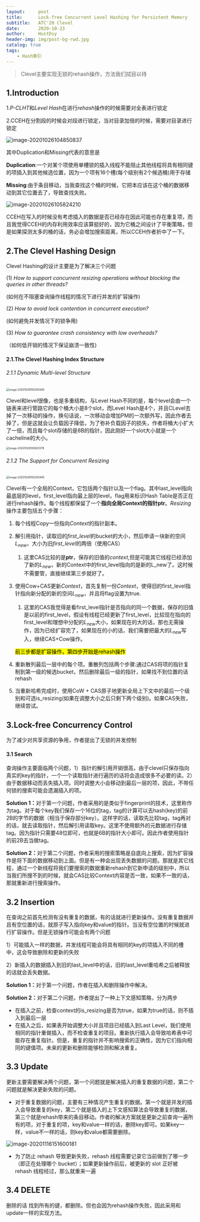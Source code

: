 ```yaml
---
layout:     post
title:      Lock-free Concurrent Level Hashing for Persistent Memory
subtitle:   ATC'20 Clevel
date:       2020-10-23
author:     HustDsy
header-img: img/post-bg-rwd.jpg
catalog: true
tags:
    - Hash索引
---
```


> Clevel主要实现无锁的rehash操作，方法我们拭目以待

## 1.Introduction

1.*P-CLHT*和*Level Hash*在进行*rehash*操作的时候需要对全表进行锁定

2.CCEH在分割段的时候会对段进行锁定，当对目录加倍的时候，需要对目录进行锁定

![image-20201026104850837](https://gitee.com/hustdsy/blog-img/raw/master/image-20201026104850837.png)

 其中Duplication和Missing代表的意思是

<strong>Duplication</strong>:一个对某个项使用单槽锁的插入线程不能阻止其他线程将具有相同键的项插入到其他候选位置，因为一个项有16个槽(每个级别有2个候选桶)用于存储

<strong>Missing</strong>:由于条目移动，当我查找这个桶的时候，它把本应该在这个桶的数据移动到其它位置去了，导致查找失败。

![image-20201026105824210](https://gitee.com/hustdsy/blog-img/raw/master/image-20201026105824210.png)

CCEH在写入的时候没有考虑插入的数据是否已经存在因此可能也存在重复项，而且我觉得CCEH的内存利用效率应该算挺好的，因为它桶之间设计了平衡策略，但是如果探测太多的桶的话，务必会增加搜索距离，所以CCEH作者折中了一下。

## 2.The Clevel Hashing Design

Clevel Hashing的设计主要是为了解决三个问题

(1) *How to support concurrent resizing operations without blocking the queries in other threads?*

(如何在不阻塞查询操作线程的情况下进行并发的扩容操作)

 (2) *How to avoid lock contention in concurrent execution?*

(如何避免并发情况下的锁争用)

 (3) *How to guarantee crash consistency with low overheads?* 

（如何低开销的情况下保证崩溃一致性)

#### 2.1.The Clevel Hashing Index Structure

###### 2.1.1 Dynamic Multi-level Structure

<img src="https://gitee.com/hustdsy/blog-img/raw/master/image-20201028100200445.png" alt="image-20201028100200445" style="zoom:50%;" />

Clevel和level很像，也是多重结构，与Level Hash不同的是，每个level会由一个链表来进行管路它的每个桶大小是8个slot，而Level Hash是4个，并且CLevel去掉了一次移动的操作，换句话说，一次移动会增加PM的一次额外写，因此作者去掉了，但是这就会让负载因子降低，为了弥补负载因子的损失，作者将桶大小扩大了一倍，而且每个slot存储的是8B的指针，因此刚好一个slot大小就是一个cacheline的大小。

<img src="https://gitee.com/hustdsy/blog-img/raw/master/image-20201028100920379.png" alt="image-20201028100920379" style="zoom:50%;" />

###### 2.1.2 The Support for Concurrent Resizing

<img src="https://gitee.com/hustdsy/blog-img/raw/master/image-20201028100200445.png" alt="image-20201028100200445" style="zoom:50%;" />

Clevel有一个全局的Context，它包括两个指针以及一个flag。其中last_level指向最底层的level，first_level指向最上层的level，flag用来标识Hash Table是否正在进行rehash操作。每个线程都保留了一个<strong>指向全局Context的指针ptr</strong>。*Resizing*操作主要包括五个步骤：

1. 每个线程Copy一份指向*Context*的指针副本。

2. 解引用指针，读取旧的*first_level*的bucket的大小，然后申请一块新的空间$L_{new}$，大小为旧*first_level*的两倍（使用CAS）

   1. 这里CAS比较的是<strong>ptr</strong>，保存的旧值的*context*,但是可能其它线程已经添加了新的$L_{new}$，新的Context中的first_level指向的是新的L_new了。这时候不需要管，直接继续第三步就好了。

3. 使用Cow+CAS更新*Context*，首先复制一份*Context*，使得旧的first_level指针指向新分配的新的空间$L_{new}$，并且将flag设置为true.

   1. 这里的CAS我觉得是看first_level指针是否指向的同一个数据，保存的旧值是以前的first_level，假设有线程已经更新了first_level，比较现在指向的first_level和理想中分配的$L_{new}$大小，如果现在的大的话，那也无需操作，因为已经扩容完了，如果现在的小的话，我们需要把最大的$L_{new}$写入，继续CAS+Cow操作。

   <mark>前三步都是扩容操作，第四步开始是rehash操作</mark>

4. 重新散列最后一层中的每个项。重散列包括两个步骤:通过CAS将项的指针复制到第一级的候选bucket，然后删除最后一级的指针，如果找不到位置的话 rehash

5. 当重新哈希完成时，使用CoW + CAS原子地更新全局上下文中的最后一个级别和可选is_resizing(如果在调整大小之后只剩下两个级别)。如果CAS失败，继续尝试。

## 3.Lock-free Concurrency Control

为了减少对共享资源的争用，作者提出了无锁的并发控制

#### 3.1 Search

查询操作主要面临两个问题，1）指针的解引用开销很高，由于clevel只保存指向真实的key的指针，一个一个读取指针进行遍历的话将会造成很多不必要的读。2）由于数据移动而丢失插入项。同时调整大小会移动到最后一层的项，因此，不带任何锁的搜索可能会遗漏插入的项。

<strong>Solution 1：</strong>对于第一个问题，作者采用的是类似于fingerprint的技术，这里称作为tag。对于每个key我们保存一个16位的tag，tag的计算可以去hash(key)的前2B的字节的数据（相当于保存部分key）。这样字的话，读取先比较tag，tag再对的话，就去读取指针，然后解引用读取key。这里不使用额外的元数据进行存储tag。因为指针只需要48位即可，也就是6B的指针大小即可。因此作者使用指针的前2B去当做tag。

<strong>Solution 2：</strong>对于第二个问题，作者采用的搜索策略是自底向上搜索，因为扩容操作是将下面的数据移动到上面。但是有一种会出现丢失数据的问题。那就是其它线程，通过一个新线程将我们要搜索的数据重新rehash到它新申请的级别中，所以当我们所搜不到的时候，就会CAS比较Context内容是否一致，如果不一致的话，那就重新进行搜索操作。

## 3.2 Insertion

在查询之前首先检测有没有重复的数据，有的话就进行更新操作。没有重复数据并且有空位置的话，就原子写入指向key和value的指针。当没有空位置的时候就进行扩容操作。但是无锁操作可能会有两个问题

1）可能插入一样的数据，并发线程可能会将具有相同的key的项插入不同的槽中，这会导致删除和更新的失败

2）新插入的数据插入到旧的last_level中的话，旧的last_level重哈希之后被释放的话就会丢失数据。

<strong>Solution 1：</strong>对于第一个问题，作者在插入和删除操作中解决。

<strong>Solution 2：</strong>对于第二个问题，作者提出了一种上下文感知策略，分为两步

- 在插入之前，检查context的is_resizing是否为true，如果为true的话，则不插入到最后一层
- 在插入之后，如果表开始调整大小并且项目已经插入到Last Level，我们使用相同的指针重做插入，而不检查重复的项目。重新执行插入会导致哈希表中可能存在重复指针。但是，重复的指针并不影响搜索的正确性，因为它们指向相同的键值项。未来的更新和删除能够检测和解决重复。

## 3.3 Update

更新主要需要解决两个问题，第一个问题就是解决插入的重复数据的问题，第二个问题就是解决更新失败的问题。

- 对于重复数据的问题，主要有三种情况产生重复的数据。第一个就是并发的插入会导致重复的key，第二个就是插入的上下文感知算法会导致重复的数据，第三个就是rehash带来的条目移动。作者的解决方案就是更新之前查询一遍所有的项，对于重复的项，key和value一样的话，删除key即可。如果key一样，value不一样的话，则key和value都需要删除。

![image-20201116151600181](https://gitee.com/hustdsy/blog-img/raw/master/image-20201116151600181.png)

- 为了防止 rehash 导致更新失败，rehash 线程需要记录它当前做到了哪一步（即正在处理哪个 bucket）；如果更新操作前后，被更新的 slot 正好被 rehash 线程经过，那么就重来一遍

## 3.4 DELETE

删除的话 找到所有的键，都删除。但也会因为rehash操作失败，因此采用和update一样的实现方法。